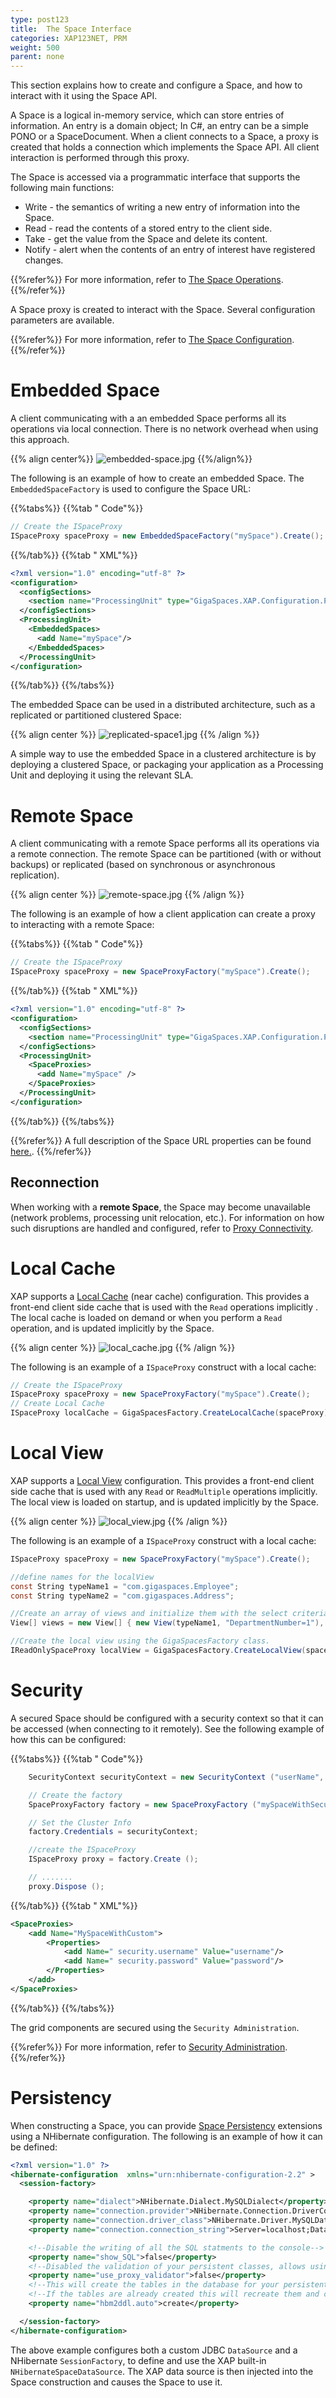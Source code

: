 ```yaml
---
type: post123
title:  The Space Interface
categories: XAP123NET, PRM
weight: 500
parent: none
---
```




This section explains how to create and configure a Space, and how to interact with it using the Space API.

A Space is a logical in-memory service, which can store entries of information. An entry is a domain object; In C#, an entry can be a simple PONO or a SpaceDocument. When a client connects to a Space, a proxy is created that holds a connection which implements the Space API. All client interaction is performed through this proxy.

The Space is accessed via a programmatic interface that supports the following main functions:

- Write - the semantics of writing a new entry of information into the Space.
- Read - read the contents of a stored entry to the client side.
- Take - get the value from the Space and delete its content.
- Notify - alert when the contents of an entry of interest have registered changes.


{{%refer%}}
For more information, refer to [The Space Operations](./the-space-operations.html).
{{%/refer%}}


A Space proxy is created to interact with the Space. Several configuration parameters are available.


{{%refer%}}
For more information, refer to [The Space Configuration](./the-space-configuration.html).
{{%/refer%}}

# Embedded Space

A client communicating with a an embedded Space performs all its operations via local connection. There is no network overhead when using this approach.

{{% align center%}}
![embedded-space.jpg](/attachment_files/embedded-space.jpg)
{{%/align%}}

The following is an example of how to create an embedded Space. The `EmbeddedSpaceFactory` is used to configure the Space URL:

{{%tabs%}}
{{%tab " Code"%}}

```csharp
// Create the ISpaceProxy
ISpaceProxy spaceProxy = new EmbeddedSpaceFactory("mySpace").Create();
```
{{%/tab%}}
{{%tab " XML"%}}

```xml
<?xml version="1.0" encoding="utf-8" ?>
<configuration>
  <configSections>
    <section name="ProcessingUnit" type="GigaSpaces.XAP.Configuration.ProcessingUnitConfigurationSection, GigaSpaces.Core"/>
  </configSections>
  <ProcessingUnit>
    <EmbeddedSpaces>
      <add Name="mySpace"/>
    </EmbeddedSpaces>
  </ProcessingUnit>
</configuration>
```
{{%/tab%}}
{{%/tabs%}}


The embedded Space can be used in a distributed architecture, such as a replicated or partitioned clustered Space:

{{% align center %}}
![replicated-space1.jpg](/attachment_files/replicated-space1.jpg)
{{% /align %}}

A simple way to use the embedded Space in a clustered architecture is by deploying a clustered Space, or packaging your application as a Processing Unit and deploying it using the relevant SLA.

# Remote Space

A client communicating with a remote Space performs all its operations via a remote connection. The remote Space can be partitioned (with or without backups) or replicated (based on synchronous or asynchronous replication).

{{% align center %}}
![remote-space.jpg](/attachment_files/remote-space.jpg)
{{% /align %}}

The following is an example of how a client application can create a proxy to interacting with a remote Space:

{{%tabs%}}
{{%tab " Code"%}}

```csharp
// Create the ISpaceProxy
ISpaceProxy spaceProxy = new SpaceProxyFactory("mySpace").Create();
```
{{%/tab%}}
{{%tab " XML"%}}

```xml
<?xml version="1.0" encoding="utf-8" ?>
<configuration>
  <configSections>
    <section name="ProcessingUnit" type="GigaSpaces.XAP.Configuration.ProcessingUnitConfigurationSection, GigaSpaces.Core"/>
  </configSections>
  <ProcessingUnit>
    <SpaceProxies>
      <add Name="mySpace" />
    </SpaceProxies>
  </ProcessingUnit>
</configuration>
```
{{%/tab%}}
{{%/tabs%}}

{{%refer%}}
A full description of the Space URL properties can be found [here.](./the-space-configuration.html).
{{%/refer%}}


## Reconnection
When working with a **remote Space**, the Space may become unavailable (network problems, processing unit relocation, etc.). For information on how such disruptions are handled and configured, refer to [Proxy Connectivity](../admin/tuning-proxy-connectivity.html).

# Local Cache

XAP supports a [Local Cache](./local-cache.html) (near cache) configuration. This provides a front-end client side cache that is used with the `Read` operations implicitly . The local cache is loaded on demand or when you perform a `Read` operation, and is updated implicitly by the Space.

{{% align center %}}
![local_cache.jpg](/attachment_files/local_cache.jpg)
{{% /align %}}

The following is an example of a `ISpaceProxy` construct with a local cache:


```csharp
// Create the ISpaceProxy
ISpaceProxy spaceProxy = new SpaceProxyFactory("mySpace").Create();
// Create Local Cache
ISpaceProxy localCache = GigaSpacesFactory.CreateLocalCache(spaceProxy);

```

# Local View

XAP supports a [Local View](./local-view.html) configuration. This provides a front-end client side cache that is used with any `Read` or `ReadMultiple` operations implicitly. The local view is loaded on startup, and is updated implicitly by the Space.

{{% align center %}}
![local_view.jpg](/attachment_files/local_view.jpg)
{{% /align %}}

The following is an example of a `ISpaceProxy` construct with a local cache:


```csharp
ISpaceProxy spaceProxy = new SpaceProxyFactory("mySpace").Create();

//define names for the localView
const String typeName1 = "com.gigaspaces.Employee";
const String typeName2 = "com.gigaspaces.Address";

//Create an array of views and initialize them with the select criteria
View[] views = new View[] { new View(typeName1, "DepartmentNumber=1"), new View(typeName2, "") };

//Create the local view using the GigaSpacesFactory class.
IReadOnlySpaceProxy localView = GigaSpacesFactory.CreateLocalView(spaceProxy, views);

```

# Security

A secured Space should be configured with a security context so that it can be accessed (when connecting to it remotely). See the following example of how this can be configured:


{{%tabs%}}
{{%tab "  Code"%}}

```csharp
    SecurityContext securityContext = new SecurityContext ("userName", "password");

    // Create the factory
	SpaceProxyFactory factory = new SpaceProxyFactory ("mySpaceWithSecurity");

	// Set the Cluster Info
	factory.Credentials = securityContext;

	//create the ISpaceProxy
	ISpaceProxy proxy = factory.Create ();

	// .......
	proxy.Dispose ();

```
{{%/tab%}}
{{%tab " XML"%}}

```xml
<SpaceProxies>
    <add Name="MySpaceWithCustom">
        <Properties>
            <add Name=" security.username" Value="username"/>
            <add Name=" security.password" Value="password"/>
        </Properties>
    </add>
</SpaceProxies>
```
{{%/tab%}}
{{%/tabs%}}


The grid components are secured using the `Security Administration`.


{{%refer%}}
For more information, refer to [Security Administration](../security/security-administration.html).
{{%/refer%}}




# Persistency

When constructing a Space, you can provide [Space Persistency](./space-persistency-overview.html) extensions using a NHibernate configuration. The following is an example of how it can be defined:


```xml
<?xml version="1.0" ?>
<hibernate-configuration  xmlns="urn:nhibernate-configuration-2.2" >
  <session-factory>

    <property name="dialect">NHibernate.Dialect.MySQLDialect</property>
    <property name="connection.provider">NHibernate.Connection.DriverConnectionProvider</property>
    <property name="connection.driver_class">NHibernate.Driver.MySQLDataDriver</property>
    <property name="connection.connection_string">Server=localhost;Database=dotnetpersistency;User ID=root;CharSet=utf8</property>

    <!--Disable the writing of all the SQL statments to the console-->
    <property name="show_SQL">false</property>
    <!--Disabled the validation of your persistent classes, allows using .NET properties and not getters and setters on your fields-->
    <property name="use_proxy_validator">false</property>
    <!--This will create the tables in the database for your persistent classes according to the mapping file.-->
    <!--If the tables are already created this will recreate them and clear the data-->
    <property name="hbm2ddl.auto">create</property>

  </session-factory>
</hibernate-configuration>
```

The above example configures both a custom JDBC `DataSource` and a NHibernate `SessionFactory`, to define and use the XAP built-in `NHibernateSpaceDataSource`. The XAP data source is then injected into the Space construction and causes the Space to use it.

